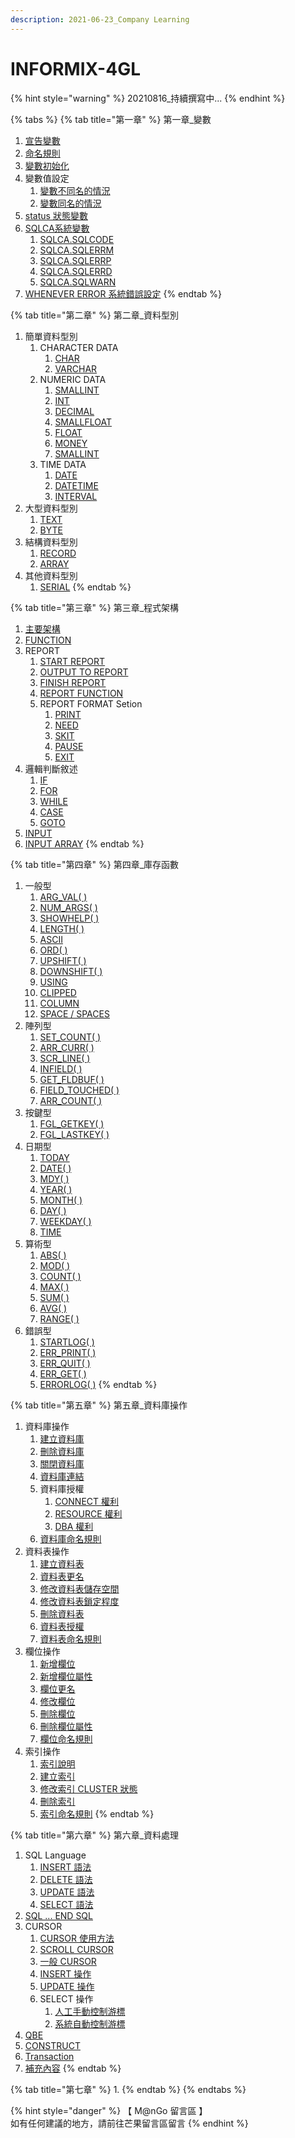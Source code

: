 ```yaml
---
description: 2021-06-23_Company Learning
---
```


# INFORMIX-4GL

{% hint style="warning" %}
20210816\_持續撰寫中...
{% endhint %}

{% tabs %}
{% tab title="第一章" %}
第一章\_變數

1. [宣告變數](informix-4gl-learning/mu-ci-biao/di-yi-zhang-bian-shu/xuan-gao-bian-shu.md)&#x20;
2. [命名規則](informix-4gl-learning/mu-ci-biao/di-yi-zhang-bian-shu/untitled.md)
3. [變數初始化](informix-4gl-learning/mu-ci-biao/di-yi-zhang-bian-shu/bian-shu-chu-shi-hua.md)
4. 變數值設定
   1. [變數不同名的情況](informix-4gl-learning/mu-ci-biao/di-yi-zhang-bian-shu/bian-shu-fan-wei/bian-shu-bu-tong-ming-de-qing-kuang.md)
   2. [變數同名的情況](informix-4gl-learning/mu-ci-biao/di-yi-zhang-bian-shu/bian-shu-fan-wei/bian-shu-tong-ming-de-qing-kuang.md)
5. [status 狀態變數](informix-4gl-learning/mu-ci-biao/di-yi-zhang-bian-shu/status-zhuang-tai-bian-shu.md)
6. [SQLCA系統變數](informix-4gl-learning/mu-ci-biao/di-yi-zhang-bian-shu/xi-tong-bian-shu/)
   1. [SQLCA.SQLCODE](informix-4gl-learning/mu-ci-biao/di-yi-zhang-bian-shu/xi-tong-bian-shu/sqlca.sqlcode.md)
   2. [SQLCA.SQLERRM](informix-4gl-learning/mu-ci-biao/di-yi-zhang-bian-shu/xi-tong-bian-shu/sqlca.sqlerrm.md)
   3. [SQLCA.SQLERRP](informix-4gl-learning/mu-ci-biao/di-yi-zhang-bian-shu/xi-tong-bian-shu/sqlca.sqlerrp.md)
   4. [SQLCA.SQLERRD](informix-4gl-learning/mu-ci-biao/di-yi-zhang-bian-shu/xi-tong-bian-shu/sqlca.sqlerrd.md)
   5. [SQLCA.SQLWARN](informix-4gl-learning/mu-ci-biao/di-yi-zhang-bian-shu/xi-tong-bian-shu/sqlca.sqlwarn.md)
7. [WHENEVER ERROR 系統錯誤設定](informix-4gl-learning/mu-ci-biao/di-yi-zhang-bian-shu/whenever-error-xi-tong-cuo-wu-she-ding.md)
{% endtab %}

{% tab title="第二章" %}
第二章\_資料型別

1. 簡單資料型別
   1. CHARACTER DATA
      1. [CHAR](informix-4gl-learning/mu-ci-biao/di-er-zhang-zi-liao-xing-bie/jian-chan-zi-liao-xing-bie/jian-chan-zi-liao-xing-bie-char-1/jian-chan-zi-liao-xing-bie-char.md)
      2. [VARCHAR](informix-4gl-learning/mu-ci-biao/di-er-zhang-zi-liao-xing-bie/jian-chan-zi-liao-xing-bie/jian-chan-zi-liao-xing-bie-char-1/jian-chan-zi-liao-xing-bie-varchar.md)
   2. NUMERIC DATA
      1. [SMALLINT](informix-4gl-learning/mu-ci-biao/di-er-zhang-zi-liao-xing-bie/jian-chan-zi-liao-xing-bie/jian-chan-zi-liao-xing-bie-number/jian-chan-zi-liao-xing-bie-smallint.md)
      2. [INT](informix-4gl-learning/mu-ci-biao/di-er-zhang-zi-liao-xing-bie/jian-chan-zi-liao-xing-bie/jian-chan-zi-liao-xing-bie-number/int.md)
      3. [DECIMAL](informix-4gl-learning/mu-ci-biao/di-er-zhang-zi-liao-xing-bie/jian-chan-zi-liao-xing-bie/jian-chan-zi-liao-xing-bie-number/jian-chan-zi-liao-xing-bie-decimal.md)
      4. [SMALLFLOAT](informix-4gl-learning/mu-ci-biao/di-er-zhang-zi-liao-xing-bie/jian-chan-zi-liao-xing-bie/jian-chan-zi-liao-xing-bie-number/jian-chan-zi-liao-xing-bie-smallfloat.md)
      5. [FLOAT](informix-4gl-learning/mu-ci-biao/di-er-zhang-zi-liao-xing-bie/jian-chan-zi-liao-xing-bie/jian-chan-zi-liao-xing-bie-number/untitled.md)
      6. [MONEY](informix-4gl-learning/mu-ci-biao/di-er-zhang-zi-liao-xing-bie/jian-chan-zi-liao-xing-bie/jian-chan-zi-liao-xing-bie-number/jian-chan-zi-liao-xing-bie-money.md)
      7. [SMALLINT](informix-4gl-learning/mu-ci-biao/di-er-zhang-zi-liao-xing-bie/jian-chan-zi-liao-xing-bie/jian-chan-zi-liao-xing-bie-number/jian-chan-zi-liao-xing-bie-smallint.md)
   3. TIME DATA
      1. [DATE](informix-4gl-learning/mu-ci-biao/di-er-zhang-zi-liao-xing-bie/jian-chan-zi-liao-xing-bie/jian-chan-zi-liao-xing-bie-time/date.md)
      2. [DATETIME](informix-4gl-learning/mu-ci-biao/di-er-zhang-zi-liao-xing-bie/jian-chan-zi-liao-xing-bie/jian-chan-zi-liao-xing-bie-time/datetime.md)
      3. [INTERVAL](informix-4gl-learning/mu-ci-biao/di-er-zhang-zi-liao-xing-bie/jian-chan-zi-liao-xing-bie/jian-chan-zi-liao-xing-bie-time/interval.md)
2. 大型資料型別
   1. [TEXT](informix-4gl-learning/mu-ci-biao/di-er-zhang-zi-liao-xing-bie/da-xing-zi-liao-xing-bie/text.md)
   2. [BYTE](informix-4gl-learning/mu-ci-biao/di-er-zhang-zi-liao-xing-bie/da-xing-zi-liao-xing-bie/byte.md)
3. 結構資料型別
   1. [RECORD](informix-4gl-learning/mu-ci-biao/di-er-zhang-zi-liao-xing-bie/jie-gou-zi-liao-xing-bie/record.md)
   2. [ARRAY](informix-4gl-learning/mu-ci-biao/di-er-zhang-zi-liao-xing-bie/jie-gou-zi-liao-xing-bie/array.md)
4. 其他資料型別
   1. [SERIAL](informix-4gl-learning/mu-ci-biao/di-er-zhang-zi-liao-xing-bie/qi-ta-zi-liao-xing-bie/serial.md)
{% endtab %}

{% tab title="第三章" %}
第三章\_程式架構

1. [主要架構](informix-4gl-learning/mu-ci-biao/di-san-zhang/cheng-shi-jia-gou.md)
2. [FUNCTION](informix-4gl-learning/mu-ci-biao/di-san-zhang/function-han-shu-cheng-shi-jia-gou.md)
3. REPORT
   1. [START REPORT](informix-4gl-learning/mu-ci-biao/di-san-zhang/report/start-report.md)
   2. [OUTPUT TO REPORT](informix-4gl-learning/mu-ci-biao/di-san-zhang/report/output-to-report.md)
   3. [FINISH REPORT](informix-4gl-learning/mu-ci-biao/di-san-zhang/report/finish-report.md)
   4. [REPORT FUNCTION](informix-4gl-learning/mu-ci-biao/di-san-zhang/report/report-function.md)
   5. REPORT FORMAT Setion
      1. [PRINT](programming-language/mu-ci-biao/di-san-zhang/report/format-setion-zhi-ling/print.md)
      2. [NEED](programming-language/mu-ci-biao/di-san-zhang/report/format-setion-zhi-ling/need.md)
      3. [SKIT](programming-language/mu-ci-biao/di-san-zhang/report/format-setion-zhi-ling/skit.md)
      4. [PAUSE](programming-language/mu-ci-biao/di-san-zhang/report/format-setion-zhi-ling/pause.md)
      5. [EXIT](programming-language/mu-ci-biao/di-san-zhang/report/format-setion-zhi-ling/exit.md)
4. 邏輯判斷敘述
   1. [IF](informix-4gl-learning/mu-ci-biao/di-san-zhang/luo-ji-pan-duan-xu-shu/if-xu-shu.md)
   2. [FOR](informix-4gl-learning/mu-ci-biao/di-san-zhang/luo-ji-pan-duan-xu-shu/for-xu-shu.md)
   3. [WHILE](informix-4gl-learning/mu-ci-biao/di-san-zhang/luo-ji-pan-duan-xu-shu/while-xu-shu.md)
   4. [CASE](informix-4gl-learning/mu-ci-biao/di-san-zhang/luo-ji-pan-duan-xu-shu/case-xu-shu.md)
   5. [GOTO](informix-4gl-learning/mu-ci-biao/di-san-zhang/luo-ji-pan-duan-xu-shu/goto-xu-shu.md)
5. [INPUT](informix-4gl-learning/mu-ci-biao/di-san-zhang/input-xu-shu.md)
6. [INPUT ARRAY](informix-4gl-learning/mu-ci-biao/di-san-zhang/input-array.md)
{% endtab %}

{% tab title="第四章" %}
第四章\_庫存函數

1. 一般型
   1. [ARG\_VAL( )](informix-4gl-learning/mu-ci-biao/di-si-zhang-ku-cun-han-shu/ku-cun-han-shu-yi-ban-xing/arg\_val.md)
   2. [NUM\_ARGS( )](informix-4gl-learning/mu-ci-biao/di-si-zhang-ku-cun-han-shu/ku-cun-han-shu-yi-ban-xing/num\_curr.md)
   3. [SHOWHELP( )](informix-4gl-learning/mu-ci-biao/di-si-zhang-ku-cun-han-shu/ku-cun-han-shu-yi-ban-xing/showhelp.md)
   4. [LENGTH( )](informix-4gl-learning/mu-ci-biao/di-si-zhang-ku-cun-han-shu/ku-cun-han-shu-yi-ban-xing/length.md)
   5. [ASCII](informix-4gl-learning/mu-ci-biao/di-si-zhang-ku-cun-han-shu/ku-cun-han-shu-yi-ban-xing/ascii.md)
   6. [ORD( )](informix-4gl-learning/mu-ci-biao/di-si-zhang-ku-cun-han-shu/ku-cun-han-shu-yi-ban-xing/ord.md)
   7. [UPSHIFT( )](informix-4gl-learning/mu-ci-biao/di-si-zhang-ku-cun-han-shu/ku-cun-han-shu-yi-ban-xing/upshift.md)
   8. [DOWNSHIFT( )](informix-4gl-learning/mu-ci-biao/di-si-zhang-ku-cun-han-shu/ku-cun-han-shu-yi-ban-xing/downshift.md)
   9. [USING](informix-4gl-learning/mu-ci-biao/di-si-zhang-ku-cun-han-shu/ku-cun-han-shu-yi-ban-xing/using.md)
   10. [CLIPPED](informix-4gl-learning/mu-ci-biao/di-si-zhang-ku-cun-han-shu/ku-cun-han-shu-yi-ban-xing/clipped.md)
   11. [COLUMN](informix-4gl-learning/mu-ci-biao/di-si-zhang-ku-cun-han-shu/ku-cun-han-shu-yi-ban-xing/column.md)
   12. [SPACE / SPACES](informix-4gl-learning/mu-ci-biao/di-si-zhang-ku-cun-han-shu/ku-cun-han-shu-yi-ban-xing/space-spaces.md)
2. 陣列型
   1. [SET\_COUNT( )](informix-4gl-learning/mu-ci-biao/di-si-zhang-ku-cun-han-shu/ku-cun-han-shu-zhen-lie-xing/set\_count.md)
   2. [ARR\_CURR( )](informix-4gl-learning/mu-ci-biao/di-si-zhang-ku-cun-han-shu/ku-cun-han-shu-zhen-lie-xing/arr\_curr.md)
   3. [SCR\_LINE( )](informix-4gl-learning/mu-ci-biao/di-si-zhang-ku-cun-han-shu/ku-cun-han-shu-zhen-lie-xing/scr\_line.md)
   4. [INFIELD( )](informix-4gl-learning/mu-ci-biao/di-si-zhang-ku-cun-han-shu/ku-cun-han-shu-zhen-lie-xing/infield.md)
   5. [GET\_FLDBUF( )](informix-4gl-learning/mu-ci-biao/di-si-zhang-ku-cun-han-shu/ku-cun-han-shu-zhen-lie-xing/get\_fldbuf.md)
   6. [FIELD\_TOUCHED( )](informix-4gl-learning/mu-ci-biao/di-si-zhang-ku-cun-han-shu/ku-cun-han-shu-zhen-lie-xing/field\_touched.md)
   7. [ARR\_COUNT( )](informix-4gl-learning/mu-ci-biao/di-si-zhang-ku-cun-han-shu/ku-cun-han-shu-zhen-lie-xing/arr\_count.md)
3. 按鍵型
   1. [FGL\_GETKEY( )](informix-4gl-learning/mu-ci-biao/di-si-zhang-ku-cun-han-shu/ku-cun-han-shu-an-jian-xing/fgl\_getkey.md)
   2. [FGL\_LASTKEY( )](informix-4gl-learning/mu-ci-biao/di-si-zhang-ku-cun-han-shu/ku-cun-han-shu-an-jian-xing/fgl\_lastkey.md)
4. 日期型
   1. [TODAY](informix-4gl-learning/mu-ci-biao/di-si-zhang-ku-cun-han-shu/ku-cun-han-shu-ri-qi-xing/today.md)
   2. [DATE( )](informix-4gl-learning/mu-ci-biao/di-si-zhang-ku-cun-han-shu/ku-cun-han-shu-ri-qi-xing/date.md)
   3. [MDY( )](informix-4gl-learning/mu-ci-biao/di-si-zhang-ku-cun-han-shu/ku-cun-han-shu-ri-qi-xing/mdy.md)
   4. [YEAR( )](informix-4gl-learning/mu-ci-biao/di-si-zhang-ku-cun-han-shu/ku-cun-han-shu-ri-qi-xing/year.md)
   5. [MONTH( )](informix-4gl-learning/mu-ci-biao/di-si-zhang-ku-cun-han-shu/ku-cun-han-shu-ri-qi-xing/month.md)
   6. [DAY( )](informix-4gl-learning/mu-ci-biao/di-si-zhang-ku-cun-han-shu/ku-cun-han-shu-ri-qi-xing/day.md)
   7. [WEEKDAY( )](informix-4gl-learning/mu-ci-biao/di-si-zhang-ku-cun-han-shu/ku-cun-han-shu-ri-qi-xing/weekday.md)
   8. [TIME](informix-4gl-learning/mu-ci-biao/di-si-zhang-ku-cun-han-shu/ku-cun-han-shu-ri-qi-xing/time.md)
5. 算術型
   1. [ABS( )](informix-4gl-learning/mu-ci-biao/di-si-zhang-ku-cun-han-shu/ku-cun-han-shu-suan-shu-xing/abs.md)
   2. [MOD( )](informix-4gl-learning/mu-ci-biao/di-si-zhang-ku-cun-han-shu/ku-cun-han-shu-suan-shu-xing/mod.md)
   3. [COUNT( )](informix-4gl-learning/mu-ci-biao/di-si-zhang-ku-cun-han-shu/ku-cun-han-shu-suan-shu-xing/count.md)
   4. [MAX( )](informix-4gl-learning/mu-ci-biao/di-si-zhang-ku-cun-han-shu/ku-cun-han-shu-suan-shu-xing/max.md)
   5. [SUM( )](informix-4gl-learning/mu-ci-biao/di-si-zhang-ku-cun-han-shu/ku-cun-han-shu-suan-shu-xing/sum.md)
   6. [AVG( )](informix-4gl-learning/mu-ci-biao/di-si-zhang-ku-cun-han-shu/ku-cun-han-shu-suan-shu-xing/avg.md)
   7. [RANGE( )](informix-4gl-learning/mu-ci-biao/di-si-zhang-ku-cun-han-shu/ku-cun-han-shu-suan-shu-xing/range.md)
6. 錯誤型
   1. [STARTLOG( )](informix-4gl-learning/mu-ci-biao/di-si-zhang-ku-cun-han-shu/ku-cun-han-shu-yi-ban-xing/startlog.md)
   2. [ERR\_PRINT( )](informix-4gl-learning/mu-ci-biao/di-si-zhang-ku-cun-han-shu/ku-cun-han-shu-cuo-wu-xing/err\_print.md)
   3. [ERR\_QUIT( )](informix-4gl-learning/mu-ci-biao/di-si-zhang-ku-cun-han-shu/ku-cun-han-shu-cuo-wu-xing/err\_quit.md)
   4. [ERR\_GET( )](informix-4gl-learning/mu-ci-biao/di-si-zhang-ku-cun-han-shu/ku-cun-han-shu-cuo-wu-xing/err\_get.md)
   5. [ERRORLOG( )](informix-4gl-learning/mu-ci-biao/di-si-zhang-ku-cun-han-shu/ku-cun-han-shu-cuo-wu-xing/errorlog.md)
{% endtab %}

{% tab title="第五章" %}
第五章\_資料庫操作

1. 資料庫操作
   1. [建立資料庫](programming-language/mu-ci-biao/di-wu-zhang-zi-liao-ku-cao-zuo-ji-shou-quan/zi-liao-ku-cao-zuo/jian-li-zi-liao-ku.md)
   2. [刪除資料庫](programming-language/mu-ci-biao/di-wu-zhang-zi-liao-ku-cao-zuo-ji-shou-quan/zi-liao-ku-cao-zuo/shan-chu-zi-liao-ku.md)
   3. [關閉資料庫](programming-language/mu-ci-biao/di-wu-zhang-zi-liao-ku-cao-zuo-ji-shou-quan/zi-liao-ku-cao-zuo/guan-bi-zi-liao-ku.md)
   4. [資料庫連結](programming-language/mu-ci-biao/di-wu-zhang-zi-liao-ku-cao-zuo-ji-shou-quan/zi-liao-ku-cao-zuo/zi-liao-ku-lian-jie.md)
   5. 資料庫授權
      1. [CONNECT 權利](programming-language/mu-ci-biao/di-wu-zhang-zi-liao-ku-cao-zuo-ji-shou-quan/zi-liao-ku-cao-zuo/zi-liao-ku-shou-quan/connect-quan-li.md)
      2. [RESOURCE 權利](programming-language/mu-ci-biao/di-wu-zhang-zi-liao-ku-cao-zuo-ji-shou-quan/zi-liao-ku-cao-zuo/zi-liao-ku-shou-quan/resource-quan-li.md)
      3. [DBA 權利](programming-language/mu-ci-biao/di-wu-zhang-zi-liao-ku-cao-zuo-ji-shou-quan/zi-liao-ku-cao-zuo/zi-liao-ku-shou-quan/dba-quan-li.md)
   6. [資料庫命名規則](programming-language/mu-ci-biao/di-wu-zhang-zi-liao-ku-cao-zuo-ji-shou-quan/zi-liao-ku-cao-zuo/zi-liao-ku-ming-ming-gui-ze.md)
2. 資料表操作
   1. [建立資料表](programming-language/mu-ci-biao/di-wu-zhang-zi-liao-ku-cao-zuo-ji-shou-quan/zi-liao-biao-cao-zuo/jian-li-zi-liao-biao.md)
   2. [資料表更名](programming-language/mu-ci-biao/di-wu-zhang-zi-liao-ku-cao-zuo-ji-shou-quan/zi-liao-biao-cao-zuo/zi-liao-biao-geng-ming.md)
   3. [修改資料表儲存空間](programming-language/mu-ci-biao/di-wu-zhang-zi-liao-ku-cao-zuo-ji-shou-quan/zi-liao-biao-cao-zuo/xiu-gai-zi-liao-biao-chu-cun-kong-jian.md)
   4. [修改資料表鎖定程度](programming-language/mu-ci-biao/di-wu-zhang-zi-liao-ku-cao-zuo-ji-shou-quan/zi-liao-biao-cao-zuo/xiu-gai-zi-liao-biao-suo-ding-cheng-du.md)
   5. [刪除資料表](programming-language/mu-ci-biao/di-wu-zhang-zi-liao-ku-cao-zuo-ji-shou-quan/zi-liao-biao-cao-zuo/shan-chu-zi-liao-biao.md)
   6. [資料表授權](programming-language/mu-ci-biao/di-wu-zhang-zi-liao-ku-cao-zuo-ji-shou-quan/zi-liao-biao-cao-zuo/zi-liao-biao-shou-quan.md)
   7. [資料表命名規則](programming-language/mu-ci-biao/di-wu-zhang-zi-liao-ku-cao-zuo-ji-shou-quan/zi-liao-biao-cao-zuo/zi-liao-biao-ming-ming-gui-ze.md)
3. 欄位操作
   1. [新增欄位](programming-language/mu-ci-biao/di-wu-zhang-zi-liao-ku-cao-zuo-ji-shou-quan/lan-wei-cao-zuo/xin-zeng-lan-wei.md)
   2. [新增欄位屬性](programming-language/mu-ci-biao/di-wu-zhang-zi-liao-ku-cao-zuo-ji-shou-quan/lan-wei-cao-zuo/xin-zeng-lan-wei-shu-xing.md)
   3. [欄位更名](programming-language/mu-ci-biao/di-wu-zhang-zi-liao-ku-cao-zuo-ji-shou-quan/lan-wei-cao-zuo/lan-wei-geng-ming.md)
   4. [修改欄位](programming-language/mu-ci-biao/di-wu-zhang-zi-liao-ku-cao-zuo-ji-shou-quan/lan-wei-cao-zuo/xiu-gai-lan-wei.md)
   5. [刪除欄位](programming-language/mu-ci-biao/di-wu-zhang-zi-liao-ku-cao-zuo-ji-shou-quan/lan-wei-cao-zuo/shan-chu-lan-wei.md)
   6. [刪除欄位屬性](programming-language/mu-ci-biao/di-wu-zhang-zi-liao-ku-cao-zuo-ji-shou-quan/lan-wei-cao-zuo/shan-chu-lan-wei-shu-xing.md)
   7. [欄位命名規則](programming-language/mu-ci-biao/di-wu-zhang-zi-liao-ku-cao-zuo-ji-shou-quan/lan-wei-cao-zuo/lan-wei-ming-ming-gui-ze.md)
4. 索引操作
   1. [索引說明](programming-language/mu-ci-biao/di-wu-zhang-zi-liao-ku-cao-zuo-ji-shou-quan/suo-yin-cao-zuo/suo-yin-shuo-ming.md)
   2. [建立索引](programming-language/mu-ci-biao/di-wu-zhang-zi-liao-ku-cao-zuo-ji-shou-quan/suo-yin-cao-zuo/jian-li-suo-yin.md)
   3. [修改索引 CLUSTER 狀態](programming-language/mu-ci-biao/di-wu-zhang-zi-liao-ku-cao-zuo-ji-shou-quan/suo-yin-cao-zuo/xiu-gai-suo-yin-cluster-zhuang-tai.md)
   4. [刪除索引](programming-language/mu-ci-biao/di-wu-zhang-zi-liao-ku-cao-zuo-ji-shou-quan/suo-yin-cao-zuo/shan-chu-suo-yin.md)
   5. [索引命名規則](programming-language/mu-ci-biao/di-wu-zhang-zi-liao-ku-cao-zuo-ji-shou-quan/suo-yin-cao-zuo/suo-yin-ming-ming-gui-ze.md)
{% endtab %}

{% tab title="第六章" %}
第六章\_資料處理

1. SQL Language
   1. [INSERT 語法](programming-language/mu-ci-biao/di-liu-zhang-zi-liao-cao-zuo-ji-jiao-yi-chu-li/sql-language/xin-zeng-yu-fa.md#yu-fa)
   2. [DELETE 語法](programming-language/mu-ci-biao/di-liu-zhang-zi-liao-cao-zuo-ji-jiao-yi-chu-li/sql-language/shan-chu-yu-fa.md#yu-fa)
   3. [UPDATE 語法](programming-language/mu-ci-biao/di-liu-zhang-zi-liao-cao-zuo-ji-jiao-yi-chu-li/sql-language/xiu-gai-yu-fa.md#yu-fa-yi)
   4. [SELECT 語法](programming-language/mu-ci-biao/di-liu-zhang-zi-liao-cao-zuo-ji-jiao-yi-chu-li/sql-language/cha-xun-yu-fa.md#yu-fa)
2. [SQL ... END SQL](programming-language/mu-ci-biao/di-liu-zhang-zi-liao-cao-zuo-ji-jiao-yi-chu-li/sql-...-end-sql/#yu-fa)
3. CURSOR
   1. [CURSOR 使用方法](programming-language/mu-ci-biao/di-liu-zhang-zi-liao-cao-zuo-ji-jiao-yi-chu-li/cursor/cursor-shi-yong-fang-shi.md)
   2. [SCROLL CURSOR](programming-language/mu-ci-biao/di-liu-zhang-zi-liao-cao-zuo-ji-jiao-yi-chu-li/cursor/scroll-cursor.md)
   3. [一般 CURSOR](programming-language/mu-ci-biao/di-liu-zhang-zi-liao-cao-zuo-ji-jiao-yi-chu-li/cursor/yi-ban-cursor.md)
   4. [INSERT 操作](programming-language/mu-ci-biao/di-liu-zhang-zi-liao-cao-zuo-ji-jiao-yi-chu-li/cursor/insert-cao-zuo.md#yu-fa)
   5. [UPDATE 操作](programming-language/mu-ci-biao/di-liu-zhang-zi-liao-cao-zuo-ji-jiao-yi-chu-li/cursor/update-cao-zuo.md#yu-fa)
   6. SELECT 操作
      1. [人工手動控制游標](programming-language/mu-ci-biao/di-liu-zhang-zi-liao-cao-zuo-ji-jiao-yi-chu-li/cursor/select-cao-zuo/ren-gong-shou-dong-kong-zhi-you-biao.md#yu-fa)
      2. [系統自動控制游標](programming-language/mu-ci-biao/di-liu-zhang-zi-liao-cao-zuo-ji-jiao-yi-chu-li/cursor/select-cao-zuo/xi-tong-zi-dong-kong-zhi-you-biao.md#yu-fa)
4. [QBE](programming-language/mu-ci-biao/di-liu-zhang-zi-liao-cao-zuo-ji-jiao-yi-chu-li/qbe.md)
5. [CONSTRUCT](programming-language/mu-ci-biao/di-liu-zhang-zi-liao-cao-zuo-ji-jiao-yi-chu-li/sql-...-end-sql/construct.md)
6. [Transaction](programming-language/mu-ci-biao/di-qi-zhang-jiao-yi-chu-li.md)
7. [補充內容](programming-language/mu-ci-biao/di-liu-zhang-zi-liao-cao-zuo-ji-jiao-yi-chu-li/bu-chong-nei-rong.md)
{% endtab %}

{% tab title="第七章" %}
1.
{% endtab %}
{% endtabs %}

{% hint style="danger" %}
【 M@nGo 留言區 】\
如有任何建議的地方，請前往芒果留言區留言
{% endhint %}
